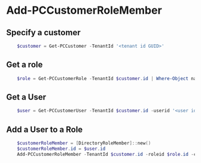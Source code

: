 # Add-PCCustomerRoleMember #

## Specify a customer ##

```powershell
    $customer = Get-PCCustomer -TenantId '<tenant id GUID>'
```

## Get a role ##

```powershell
    $role = Get-PCCustomerRole -TenantId $customer.id | Where-Object name -Contains '<role name>'
```

## Get a User ##

```powershell
    $user = Get-PCCustomerUser -TenantId $customer.id -userid '<user id guid>'
```

## Add a User to a Role ##

```powershell
    $customerRoleMember = [DirectoryRoleMember]::new()
    $customerRoleMember.id = $user.id
    Add-PCCustomerRoleMember -TenantId $customer.id -roleid $role.id -customerrolemember $customerRoleMember
```
